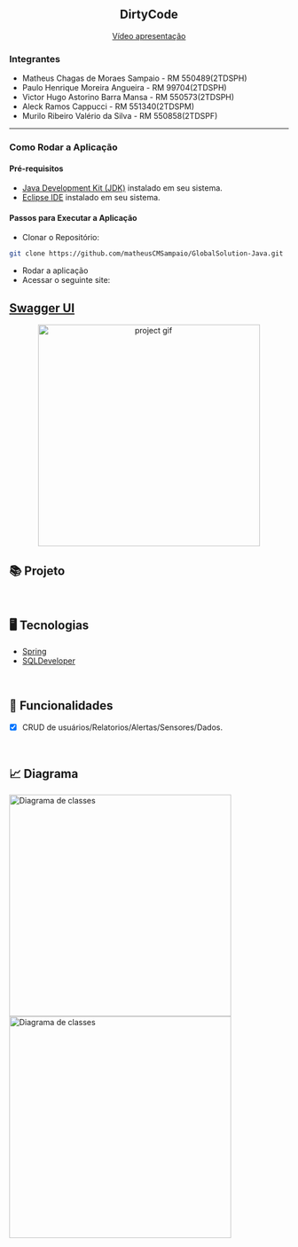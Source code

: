 <div align="center">
    <h2>DirtyCode</h2>
</div>

<p align="center"> <a href="https://youtu.be/bhJVbf40-5Q?si=fJIaT01FxUcJg4YP" target="_blank">Vídeo apresentação </a> </p>

<h3>Integrantes</h3>

- Matheus Chagas de Moraes Sampaio - RM 550489(2TDSPH)
- Paulo Henrique Moreira Angueira - RM 99704(2TDSPH)
- Victor Hugo Astorino Barra Mansa - RM 550573(2TDSPH)
- Aleck Ramos Cappucci - RM 551340(2TDSPM)
- Murilo Ribeiro Valério da Silva - RM 550858(2TDSPF)

--------------------------------------------------

<h3>Como Rodar a Aplicação </h3>

<h4>Pré-requisitos</h4> 

- [Java Development Kit (JDK)](https://www.oracle.com/java/technologies/downloads/#java11) instalado em seu sistema.
- [Eclipse IDE](https://www.eclipse.org/downloads/) instalado em seu sistema.

<h4>Passos para Executar a Aplicação</h4> 

- Clonar o Repositório:
```bash
git clone https://github.com/matheusCMSampaio/GlobalSolution-Java.git
```
- Rodar a aplicação
- Acessar o seguinte site:

[Swagger UI](http://localhost:8080/swagger-ui/index.html?configUrl=/v3/api-docs/swagger-config#/)
--------------------------------------------------


<div align="center">
    <img src="./public/readme.gif" alt="project gif" height="400px"/>
</div>

## 📚 Projeto 

<p></p>
<p></p>

<br/>

## 🖥 Tecnologias

- [Spring](https://spring.io)
- [SQLDeveloper](https://www.oracle.com/br/database/sqldeveloper/)

<br/>

## 🧾 Funcionalidades

- [x] CRUD de usuários/Relatorios/Alertas/Sensores/Dados.
      
<br/>

## 📈 Diagrama

<div>
    <img src="./Diagrama/Diagrama de Java.png" alt="Diagrama de classes" height="400px"/>
</div>
<div>
    <img src="./Diagrama/Diagrama de BD.jpg" alt="Diagrama de classes" height="400px"/>
</div>
<br/>


